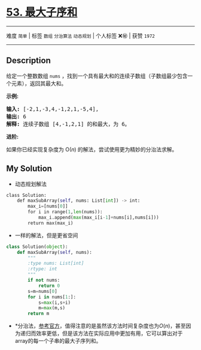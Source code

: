 # [53. 最大子序和](https://leetcode-cn.com/problems/maximum-subarray/)

---

难度 `简单` | 标签 `数组` `分治算法` `动态规划`  | 个人标签 ❌㊙️ | 获赞 `1972`

---

## Description

<p>给定一个整数数组 <code>nums</code>&nbsp;，找到一个具有最大和的连续子数组（子数组最少包含一个元素），返回其最大和。</p>
<p><strong>示例:</strong></p>
<pre><strong>输入:</strong> [-2,1,-3,4,-1,2,1,-5,4],
<strong>输出:</strong> 6
<strong>解释:</strong>&nbsp;连续子数组&nbsp;[4,-1,2,1] 的和最大，为&nbsp;6。
</pre>

<p><strong>进阶:</strong></p>
<p>如果你已经实现复杂度为 O(<em>n</em>) 的解法，尝试使用更为精妙的分治法求解。</p>

## My Solution

- 动态规划解法

```python
class Solution:
    def maxSubArray(self, nums: List[int]) -> int:
        max_i=[nums[0]]
        for i in range(1,len(nums)):
            max_i.append(max(max_i[i-1]+nums[i],nums[i]))
        return max(max_i)
```

- 一样的解法，但是更省空间

```python
class Solution(object):
    def maxSubArray(self, nums):
        """
        :type nums: List[int]
        :rtype: int
        """
        if not nums:
            return 0
        s=m=nums[0]
        for i in nums[1:]:
            s=max(i,s+i)
            m=max(m,s)
        return m  
```

- *分治法，[参考官方](https://leetcode-cn.com/problems/maximum-subarray/solution/zui-da-zi-xu-he-by-leetcode-solution/)，值得注意的是虽然该方法时间复杂度也为$O(n)$，甚至因为递归而效率更低，但是该方法在实际应用中更加有用，它可以算出对于array的每一个子串的最大子序列和。